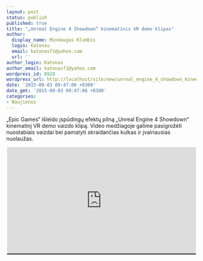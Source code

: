 ```yaml
---
layout: post
status: publish
published: true
title: "„Unreal Engine 4 Showdown“ kinematinis VR demo klipas"
author:
  display_name: Mindaugas Klumbis
  login: Katonas
  email: katonasf1@yahoo.com
  url: ''
author_login: Katonas
author_email: katonasf1@yahoo.com
wordpress_id: 8928
wordpress_url: http://localhost/site/new/unreal_engine_4_showdown_kinematinis_vr_demo_klipas/
date: '2015-09-03 09:47:06 +0300'
date_gmt: '2015-09-03 09:47:06 +0300'
categories:
- Naujienos
---
```

<p>
	&bdquo;Epic Games&ldquo; i&scaron;leido įspūdingų efektų pilną &bdquo;Unreal Engine 4 Showdown&ldquo; kinematinį VR demo vaizdo klipą. Video medžiagoje galime pasigrožėti nuostabiais vaizdai bei pamatyti skraidančias kulkas ir įvairiausias nuolaužas.</p>
<p style="text-align: center;">
	<span style="color: rgb(187, 187, 187); font-family: Roboto, Arial, Helvetica, sans-serif; font-size: 11px; line-height: 25px; white-space: nowrap; background-color: rgba(28, 28, 28, 0.8);"><iframe allowfullscreen="" frameborder="0" height="281" src="https://www.youtube.com/embed/1O5knLWY8zA" width="500"></iframe></span></p>
